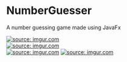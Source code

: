 # NumberGuesser
A number guessing game made using JavaFx

<a href="https://imgur.com/8tsxeJQ"><img src="https://i.imgur.com/8tsxeJQ.png?1" title="source: imgur.com" /></a> <br>
<a href="https://imgur.com/Wnsehwt"><img src="https://i.imgur.com/Wnsehwt.png" title="source: imgur.com" /></a> <br>
<a href="https://imgur.com/YuhaQeX"><img src="https://i.imgur.com/YuhaQeX.png" title="source: imgur.com" /></a>
<a href="https://imgur.com/DOQrn9W"><img src="https://i.imgur.com/DOQrn9W.png" title="source: imgur.com" /></a> <br>
